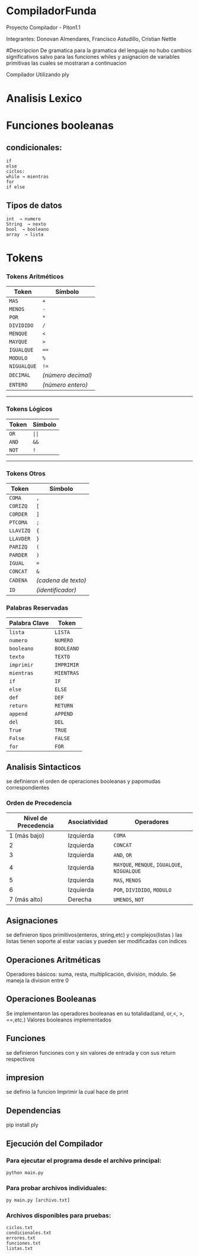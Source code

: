 # CompiladorFunda

Proyecto Compilador - Piton1.1

Integrantes: Donovan Almendares, Francisco Astudillo, Cristian Nettle


#Descripcion De gramatica
para la gramatica del lenguaje no hubo cambios significativos salvo para las funciones whiles y asignacion de variables primitivas las cuales se mostraran a continuacion


Compilador Utilizando ply
# Analisis Lexico
# Funciones booleanas 


## condicionales:
    if  
    else 
    ciclos:
    while → mientras
    for
    if else

## Tipos de datos 
    int  → numero
    String  → nexto 
    bool  → booleano 
    array  → lista

# Tokens
### **Tokens Aritméticos**
| Token       | Símbolo    |
|-------------|------------|
| `MAS`       | `+`        |
| `MENOS`     | `-`        |
| `POR`       | `*`        |
| `DIVIDIDO`  | `/`        |
| `MENQUE`    | `<`        |
| `MAYQUE`    | `>`        |
| `IGUALQUE`  | `==`       |
| `MODULO`    | `%`        | 
| `NIGUALQUE` | `!=`       |
| `DECIMAL`   | *(número decimal)* |
| `ENTERO`    | *(número entero)*  |

---

### **Tokens Lógicos**
| Token       | Símbolo    |
|-------------|------------|
| `OR`        | `\|\|`       |
| `AND`       | `&&`       |
| `NOT`       | `!`        |

---

### **Tokens Otros**
| Token       | Símbolo    |
|-------------|------------|
| `COMA`      | `,`        |
| `CORIZQ`    | `[`        |
| `CORDER`    | `]`        |
| `PTCOMA`    | `;`        |
| `LLAVIZQ`   | `{`        |
| `LLAVDER`   | `}`        |
| `PARIZQ`    | `(`        |
| `PARDER`    | `)`        |
| `IGUAL`     | `=`        |
| `CONCAT`    | `&`        |
| `CADENA`    | *(cadena de texto)* |
| `ID`        | *(identificador)*   |

### **Palabras Reservadas**

| Palabra Clave | Token       |
|---------------|-------------|
| `lista`       | `LISTA`     |
| `numero`      | `NUMERO`    |
| `booleano`    | `BOOLEANO`  |
| `texto`       | `TEXTO`     |
| `imprimir`    | `IMPRIMIR`  |
| `mientras`    | `MIENTRAS`  |
| `if`          | `IF`        |
| `else`        | `ELSE`      |
| `def`         | `DEF`       |
| `return`      | `RETURN`    |
| `append`      | `APPEND`    |
| `del`         | `DEL`       |
| `True`        | `TRUE`      |
| `False`       | `FALSE`     |
| `for`         | `FOR`       |



## Analisis Sintacticos
  se definieron el orden de operaciones booleanas y papomudas correspondientes 

  ### **Orden de Precedencia**

| Nivel de Precedencia | Asociatividad | Operadores                         |
|-----------------------|---------------|-------------------------------------|
| 1 (más bajo)          | Izquierda     | `COMA`                             |
| 2                     | Izquierda     | `CONCAT`                           |
| 3                     | Izquierda     | `AND`, `OR`                        |
| 4                     | Izquierda     | `MAYQUE`, `MENQUE`, `IGUALQUE`, `NIGUALQUE` |
| 5                     | Izquierda     | `MAS`, `MENOS`                     |
| 6                     | Izquierda     | `POR`, `DIVIDIDO`, `MODULO`        |
| 7 (más alto)          | Derecha       | `UMENOS`, `NOT`                    |


## Asignaciones
  se definieron tipos primitivos(enteros, string,etc) y complejos(listas )
  las listas tienen soporte al estar vacias y pueden ser modificadas con indices 
  
## Operaciones Aritméticas

  Operadores básicos: suma, resta, multiplicación, división, módulo.
  Se maneja la division entre 0

  
## Operaciones Booleanas
  Se implementaron las operadores booleanas en su totalidad(and, or,<, >, ==,etc.)
  Valores booleanos implementados
    
## Funciones
  se definieron funciones con y sin valores de entrada y con sus return respectivos

## impresion
  se definio la funcion Imprimir la cual hace de print
  
## Dependencias
  pip install ply

## **Ejecución del Compilador**

### Para ejecutar el programa desde el archivo principal:
```cmd
python main.py
```

### Para probar archivos individuales:
```cmd
py main.py [archivo.txt]
```

### Archivos disponibles para pruebas:
```plaintext
ciclos.txt
condicionales.txt
errores.txt
funciones.txt
listas.txt
```

